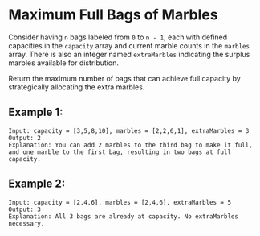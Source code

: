 # Maximum Full Bags of Marbles

Consider having `n` bags labeled from `0` to `n - 1`, each with defined capacities in the `capacity` array and current marble counts in the `marbles` array. There is also an integer named `extraMarbles` indicating the surplus marbles available for distribution. 

Return the maximum number of bags that can achieve full capacity by strategically allocating the extra marbles.

## **Example 1:**
```
Input: capacity = [3,5,8,10], marbles = [2,2,6,1], extraMarbles = 3
Output: 2
Explanation: You can add 2 marbles to the third bag to make it full, and one marble to the first bag, resulting in two bags at full capacity.
```

## **Example 2:**
```
Input: capacity = [2,4,6], marbles = [2,4,6], extraMarbles = 5
Output: 3
Explanation: All 3 bags are already at capacity. No extraMarbles necessary.
```
